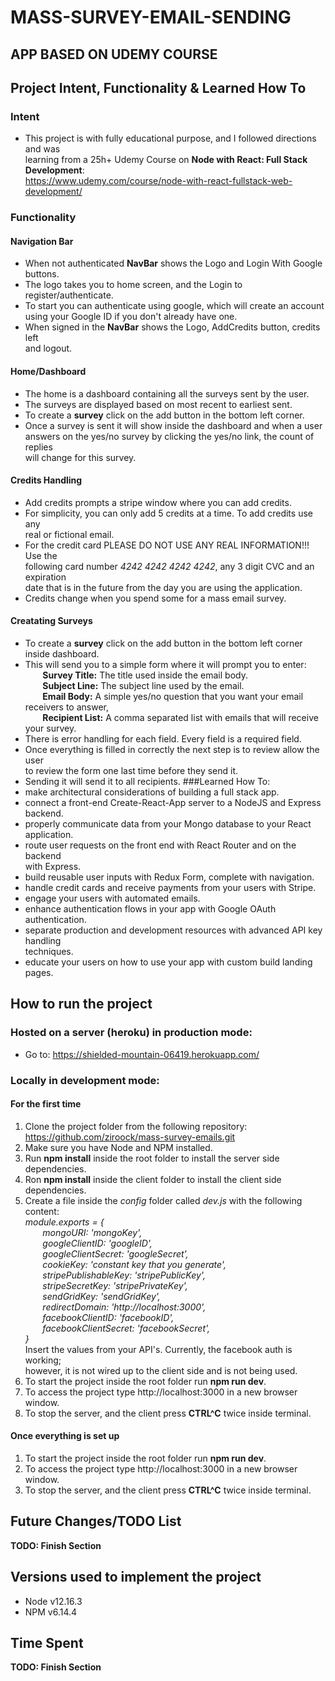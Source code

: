 # MASS-SURVEY-EMAIL-SENDING  
## APP BASED ON UDEMY COURSE

## Project Intent, Functionality & Learned How To
### Intent
- This project is with fully educational purpose, and I followed directions and was  
learning from a 25h+ Udemy Course on **Node with React: Full Stack Development**:  
https://www.udemy.com/course/node-with-react-fullstack-web-development/
### Functionality
#### Navigation Bar
- When not authenticated **NavBar** shows the Logo and Login With Google buttons.  
- The logo takes you to home screen, and the Login to register/authenticate.
- To start you can authenticate using google, which will create an account   
using your Google ID if you don't already have one.
- When signed in the **NavBar** shows the Logo, AddCredits button, credits left  
and logout.
#### Home/Dashboard
- The home is a dashboard containing all the surveys sent by the user.
- The surveys are displayed based on most recent to earliest sent.
- To create a **survey** click on the add button in the bottom left corner.
- Once a survey is sent it will show inside the dashboard and when a user  
answers on the yes/no survey by clicking the yes/no link, the count of replies  
will change for this survey.
#### Credits Handling
- Add credits prompts a stripe window where you can add credits.   
- For simplicity, you can only add 5 credits at a time. To add credits use any  
real or fictional email.   
- For the credit card PLEASE DO NOT USE ANY REAL INFORMATION!!! Use the  
following card number *4242 4242 4242 4242*, any 3 digit CVC and an expiration  
date that is in the future from the day you are using the application.
- Credits change when you spend some for a mass email survey.
#### Creatating Surveys
- To create a **survey** click on the add button in the bottom left corner  
inside dashboard.
- This will send you to a simple form where it will prompt you to enter:  
 &nbsp;&nbsp;&nbsp;&nbsp;&nbsp;&nbsp; **Survey Title:** The title used inside the email body.  
 &nbsp;&nbsp;&nbsp;&nbsp;&nbsp;&nbsp; **Subject Line:** The subject line used by the email.  
 &nbsp;&nbsp;&nbsp;&nbsp;&nbsp;&nbsp; **Email Body:** A simple yes/no question that you want your email receivers to answer,  
 &nbsp;&nbsp;&nbsp;&nbsp;&nbsp;&nbsp; **Recipient List:** A comma separated list with emails that will receive your survey.
- There is error handling for each field. Every field is a required field.  
- Once everything is filled in correctly the next step is to review allow the user  
to review the form one last time before they send it.
- Sending it will send it to all recipients. 
###Learned How To:
- make architectural considerations of building a full stack app.
- connect a front-end Create-React-App server to a NodeJS and Express backend.  
- properly communicate data from your Mongo database to your React application.  
- route user requests on the front end with React Router and on the backend   
with Express.
- build reusable user inputs with Redux Form, complete with navigation.
- handle credit cards and receive payments from your users with Stripe.
- engage your users with automated emails.
- enhance authentication flows in your app with Google OAuth authentication.
- separate production and development resources with advanced API key handling  
 techniques.
- educate your users on how to use your app with custom build landing pages.
## How to run the project
### Hosted on a server (heroku) in production mode:
- Go to: https://shielded-mountain-06419.herokuapp.com/

### Locally in development mode:
#### For the first time
1. Clone the project folder from the following repository: https://github.com/ziroock/mass-survey-emails.git
2. Make sure you have Node and NPM installed.
3. Run **npm install** inside the root folder to install the server side   
dependencies.
4. Ron **npm install** inside the client folder to install the client side  
dependencies.
5. Create a file inside the *config* folder called *dev.js* with the following content:  
 *module.exports = {   
 &nbsp;&nbsp;&nbsp;&nbsp;&nbsp;&nbsp; mongoURI: 'mongoKey',  
 &nbsp;&nbsp;&nbsp;&nbsp;&nbsp;&nbsp; googleClientID: 'googleID',  
 &nbsp;&nbsp;&nbsp;&nbsp;&nbsp;&nbsp; googleClientSecret: 'googleSecret',  
 &nbsp;&nbsp;&nbsp;&nbsp;&nbsp;&nbsp; cookieKey: 'constant key that you generate',  
 &nbsp;&nbsp;&nbsp;&nbsp;&nbsp;&nbsp; stripePublishableKey: 'stripePublicKey',  
 &nbsp;&nbsp;&nbsp;&nbsp;&nbsp;&nbsp; stripeSecretKey: 'stripePrivateKey',  
 &nbsp;&nbsp;&nbsp;&nbsp;&nbsp;&nbsp; sendGridKey: 'sendGridKey',  
 &nbsp;&nbsp;&nbsp;&nbsp;&nbsp;&nbsp; redirectDomain: 'http://localhost:3000',  
 &nbsp;&nbsp;&nbsp;&nbsp;&nbsp;&nbsp; facebookClientID: 'facebookID',  
 &nbsp;&nbsp;&nbsp;&nbsp;&nbsp;&nbsp; facebookClientSecret: 'facebookSecret',  
  }*  
 Insert the values from your API's. Currently, the facebook auth is working;  
 however, it is not wired up to the client side and is not being used.
6. To start the project inside the root folder run **npm run dev**.
7. To access the project type http://localhost:3000 in a new browser window.
8. To stop the server, and the client press **CTRL^C** twice inside terminal. 
 
#### Once everything is set up
1. To start the project inside the root folder run **npm run dev**. 
2. To access the project type http://localhost:3000 in a new browser window.
3. To stop the server, and the client press **CTRL^C** twice inside terminal. 

## Future Changes/TODO List
**TODO: Finish Section**

## Versions used to implement the project
- Node v12.16.3
- NPM v6.14.4

## Time Spent
**TODO: Finish Section**